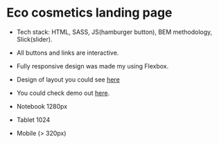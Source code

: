 # Eco cosmetics landing page

- Tech stack: HTML, SASS, JS(hamburger button), BEM methodology, Slick(slider).
- All buttons and links are interactive.
- Fully responsive design was made my using Flexbox.
- Design of layout you could see [here](https://www.figma.com/file/skwZ0UCQcYi5cFjbUhBtAw/RAdev-test-work?node-id=0%3A1)
- You could check demo out [here]().

- Notebook 1280px
- Tablet 1024
- Mobile (> 320px)
